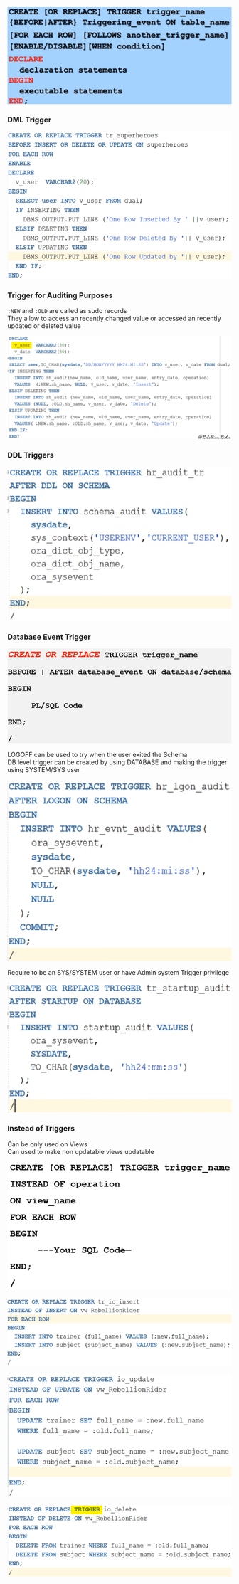 ![Trigger Syntax|500](../images/trigger_syntax.png)

### DML Trigger

![DML Triggers|500](../images/dml_trigger.png)

### Trigger for Auditing Purposes

`:NEW` and `:OLD` are called as sudo records  
They allow to access an recently changed value or accessed an recently updated or deleted value

![Trigger for Auditing|700](../images/trigger_for_auditing.png)

### DDL Triggers

![DDL Trigger|380](../images/ddl_trigger.png)

### Database Event Trigger

![Database Event Trigger|480](../images/database_event_trigger_1.png)

LOGOFF can be used to try when the user exited the Schema  
DB level trigger can be created by using DATABASE and making the trigger using SYSTEM/SYS user

![Database Event Trigger 2|380](../images/database_event_trigger_2.png)

Require to be an SYS/SYSTEM user or have Admin system Trigger privilege

![Database Event Trigger 3|420](../images/database_event_trigger_3.png)

### Instead of Triggers

Can be only used on Views  
Can used to make non updatable views updatable

![Instead of Trigger|400](../images/instead_of_trigger_1.png)

![Instead of Trigger 2|580](../images/instead_of_trigger_2.png)

![Instead of Trigger 3|480](../images/instead_of_trigger_3.png)

![Instead of Trigger 4|600](../images/instead_of_trigger_4.png)
